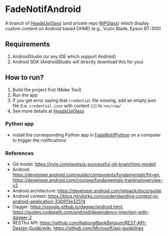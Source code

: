 # FadeNotifAndroid
A branch of [HeadsUpGlass](https://github.com/NUS-HCILab/HeadsUpGlass) (and private repo [NIPGlass](https://github.com/NUS-HCILab/NIPGlass)) which display custom content on Android based OHMD (e.g., Vuzix Blade, Epson BT-300)


## Requirements
1. AndroidStudio (or any IDE which support Android)
2. Android SDK (AndroidStudio will directly download this for you)


## How to run?
1. Build the project first (Make Tool)
2. Run the app
3. If you get error saying that `credential` file missing, add an empty json file (i.e. `credential.json` with content `{}`) to `res/raw/`
4. See more details at [HeadsUpGlass](https://github.com/NUS-HCILab/HeadsUpGlass) 


### Python app
- install the corresponding Python app in [FadeNotifPython](../FadeNotifPython) on a computer to trigger the notifications


### References
- Git model: https://nvie.com/posts/a-successful-git-branching-model/
- Android: https://developer.android.com/guide/components/fundamentals?hl=en, https://developer.android.com/courses/fundamentals-training/overview-v2
- Android architecture: https://developer.android.com/jetpack/docs/guide 
- Android context: https://blog.mindorks.com/understanding-context-in-android-application-330913e32514 
- Dagger: https://google.github.io/dagger/android.html, https://guides.codepath.com/android/dependency-injection-with-dagger-2
- RESTful API: https://github.com/NationalBankBelgium/REST-API-Design-Guide/wiki,  https://github.com/Microsoft/api-guidelines


